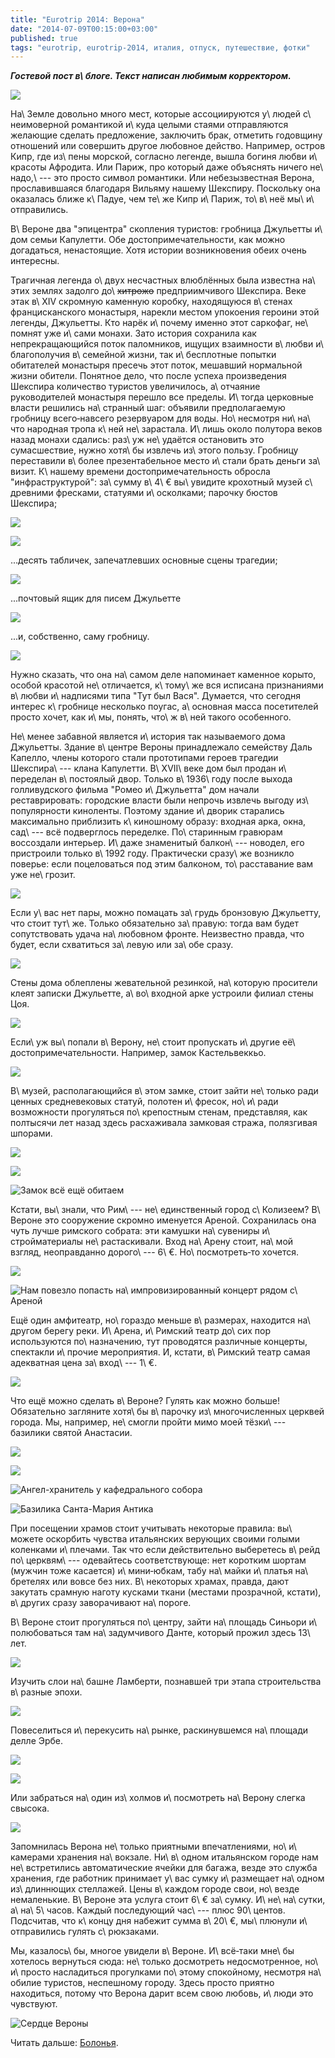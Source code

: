 ```yaml
---
title: "Eurotrip 2014: Верона"
date: "2014-07-09T00:15:00+03:00"
published: true
tags: "eurotrip, eurotrip-2014, италия, отпуск, путешествие, фотки"
---
```


***Гостевой пост в\ блоге. Текст написан любимым корректором.***

![](/images/travel/2014-06-eurotrip/verona-cover.jpg)

На\ Земле довольно много мест, которые ассоциируются у\ людей с\ неимоверной романтикой и\ куда целыми стаями 
отправляются желающие сделать предложение, заключить брак, отметить годовщину отношений или совершить другое любовное 
действо. Например, остров Кипр, где из\ пены морской, согласно легенде, вышла богиня любви и\ красоты Афродита. Или 
Париж, про который даже объяснять ничего не\ надо,\ --- это просто символ романтики. Или небезызвестная Верона, 
прославившаяся благодаря Вильяму нашему Шекспиру. Поскольку она оказалась ближе к\ Падуе, чем те\ же Кипр и\ Париж, 
то\ в\ неё мы\ и\ отправились.

<!--more-->

В\ Вероне два "эпицентра" скопления туристов: гробница Джульетты и\ дом семьи Капулетти. Обе достопримечательности, как 
можно догадаться, ненастоящие. Хотя истории возникновения обеих очень интересны.

Трагичная легенда о\ двух несчастных влюблённых была известна на\ этих землях задолго до\ ~~хитрожо~~ предприимчивого 
Шекспира. Веке этак в\ XIV скромную каменную коробку, находящуюся в\ стенах францисканского монастыря, нарекли местом 
упокоения героини этой легенды, Джульетты. Кто нарёк и\ почему именно этот саркофаг, не\ помнят уже и\ сами монахи. Зато 
история сохранила как непрекращающийся поток паломников, ищущих взаимности в\ любви и\ благополучия в\ семейной жизни, 
так и\ бесплотные попытки обитателей монастыря пресечь этот поток, мешавший нормальной жизни обители. Понятное дело, что 
после успеха произведения Шекспира количество туристов увеличилось, а\ отчаяние руководителей монастыря перешло все 
пределы. И\ тогда церковные власти решились на\ странный шаг: объявили предполагаемую гробницу всего&#8209;навсего 
резервуаром для воды. Но\ несмотря ни\ на\ что народная тропа к\ ней не\ зарастала. И\ лишь около полутора веков назад 
монахи сдались: раз\ уж не\ удаётся остановить это сумасшествие, нужно хотя\ бы извлечь из\ этого пользу. Гробницу 
переставили в\ более презентабельное место и\ стали брать деньги за\ визит. К\ нашему времени достопримечательность 
обросла "инфраструктурой": за\ сумму в\ 4\ € вы\ увидите крохотный музей с\ древними фресками, статуями и\ осколками; 
парочку бюстов Шекспира;

![](/images/travel/2014-06-eurotrip/verona-tomb-shakespeare-1.jpg)

![](/images/travel/2014-06-eurotrip/verona-tomb-shakespeare-2.jpg)

...десять табличек, запечатлевших основные сцены трагедии;

![](/images/travel/2014-06-eurotrip/verona-tomb-story.jpg)

...почтовый ящик для писем Джульетте 

![](/images/travel/2014-06-eurotrip/verona-tomb-mailbox.jpg)

...и, собственно, саму гробницу. 

![](/images/travel/2014-06-eurotrip/verona-tomb-itself.jpg)

Нужно сказать, что она на\ самом деле напоминает каменное корыто, особой красотой не\ отличается, к\ тому\ же вся 
исписана признаниями в\ любви и\ надписями типа "Тут был Вася". Думается, что сегодня интерес к\ гробнице несколько 
поугас, а\ основная масса посетителей просто хочет, как и\ мы, понять, что\ ж в\ ней такого особенного.

Не\ менее забавной является и\ история так называемого дома Джульетты. Здание в\ центре Вероны принадлежало семейству 
Даль Капелло, члены которого стали прототипами героев трагедии Шекспира\ --- клана Капулетти. В\ XVII\ веке дом был 
продан и\ переделан в\ постоялый двор. Только в\ 1936\ году после выхода голливудского фильма "Ромео и\ Джульетта" дом 
начали реставрировать: городские власти были непрочь извлечь выгоду из\ популярности киноленты. Поэтому здание и\ дворик 
старались максимально приблизить к\ киношному образу: входная арка, окна, сад\ --- всё подверглось переделке. 
По\ старинным гравюрам воссоздали интерьер. И\ даже знаменитый балкон\ --- новодел, его пристроили только в\ 1992 году. 
Практически сразу\ же возникло поверье: если поцеловаться под этим балконом, то\ расставание вам уже не\ грозит.

![](/images/travel/2014-06-eurotrip/verona-juliet-balcony.jpg)

Если у\ вас нет пары, можно помацать за\ грудь бронзовую Джульетту, что стоит тут\ же. Только обязательно за\ правую: 
тогда вам будет сопутствовать удача на\ любовном фронте. Неизвестно правда, что будет, если схватиться за\ левую или 
за\ обе сразу.

![](/images/travel/2014-06-eurotrip/verona-juliet-statue.jpg)

Стены дома облеплены жевательной резинкой, на\ которую просители клеят записки Джульетте, а\ во\ входной арке устроили 
филиал стены Цоя.

![](/images/travel/2014-06-eurotrip/verona-juliet-wall.jpg)

Если\ уж вы\ попали в\ Верону, не\ стоит пропускать и\ другие её\ достопримечательности. Например, замок Кастельвеккьо.

![](/images/travel/2014-06-eurotrip/verona-castelvecchio-top.jpg)

В\ музей, располагающийся в\ этом замке, стоит зайти не\ только ради ценных средневековых статуй, полотен и\ фресок, 
но\ и\ ради возможности прогуляться по\ крепостным стенам, представляя, как полтысячи лет назад здесь расхаживала 
замковая стража, полязгивая шпорами.

![](/images/travel/2014-06-eurotrip/verona-castelvecchio-museum.jpg)

![](/images/travel/2014-06-eurotrip/verona-castelvecchio-passage.jpg)

![Замок всё ещё обитаем](/images/travel/2014-06-eurotrip/verona-castelvecchio-wall.jpg "Замок всё ещё обитаем") 

Кстати, вы\ знали, что Рим\ --- не\ единственный город с\ Колизеем? В\ Вероне это сооружение скромно именуется Ареной. 
Сохранилась она чуть лучше римского собрата: эти камушки на\ сувениры и\ стройматериалы не\ растаскивали. Вход на\ Арену 
стоит, на\ мой взгляд, неоправданно дорого\ --- 6\ €. Но\ посмотреть&#8209;то хочется.

![](/images/travel/2014-06-eurotrip/verona-arena.jpg)

![Нам повезло попасть на\ импровизированный концерт рядом с\ Ареной](/images/travel/2014-06-eurotrip/verona-arena-orchestra.jpg "Нам повезло попасть на импровизированный концерт рядом с Ареной")

Ещё один амфитеатр, но\ гораздо меньше в\ размерах, находится на\ другом берегу реки. И\ Арена, и\ Римский театр до\ сих 
пор используются по\ назначению, тут проводятся различные концерты, спектакли и\ прочие мероприятия. И, кстати, 
в\ Римский театр самая адекватная цена за\ вход\ --- 1\ €.

![](/images/travel/2014-06-eurotrip/verona-theater.jpg)

Что ещё можно сделать в\ Вероне? Гулять как можно больше! Обязательно загляните хотя\ бы в\ парочку из\ многочисленных 
церквей города. Мы, например, не\ смогли пройти мимо моей тёзки\ --- базилики святой Анастасии.

![](/images/travel/2014-06-eurotrip/verona-santa-anastasia.jpg)

![](/images/travel/2014-06-eurotrip/verona-santa-anastasia-sign.jpg)

![Ангел-хранитель у кафедрального собора](/images/travel/2014-06-eurotrip/verona-santa-anastasia-angel.jpg "Ангел-хранитель у кафедрального собора")

![Базилика Санта-Мария Антика](/images/travel/2014-06-eurotrip/verona-santa-maria-basilica.jpg "Базилика Санта-Мария Антика")

При посещении храмов стоит учитывать некоторые правила: вы\ можете оскорбить чувства итальянских верующих своими голыми 
коленками и\ плечами. Так что если действительно выберетесь в\ рейд по\ церквям\ --- одевайтесь соответствующе: нет 
коротким шортам (мужчин тоже касается) и\ мини&#8209;юбкам, табу на\ майки и\ платья на\ бретелях или вовсе без них. 
В\ некоторых храмах, правда, дают закутать срамную наготу кусками ткани (местами прозрачной, кстати), в\ других сразу 
заворачивают на\ пороге.

В\ Вероне стоит прогуляться по\ центру, зайти на\ площадь Синьори и\ полюбоваться там на\ задумчивого Данте, который 
прожил здесь 13\ лет.

![](/images/travel/2014-06-eurotrip/verona-dante.jpg)

Изучить слои на\ башне Ламберти, познавшей три этапа строительства в\ разные эпохи.

![](/images/travel/2014-06-eurotrip/verona-lamberti.jpg)

Повеселиться и\ перекусить на\ рынке, раскинувшемся на\ площади делле Эрбе.

![](/images/travel/2014-06-eurotrip/verona-market-fruits.jpg)

![](/images/travel/2014-06-eurotrip/verona-market-masks.jpg)

Или забраться на\ один из\ холмов и\ посмотреть на\ Верону слегка свысока.

![](/images/travel/2014-06-eurotrip/verona-top-view.jpg)

Запомнилась Верона не\ только приятными впечатлениями, но\ и\ камерами хранения на\ вокзале. Ни\ в\ одном итальянском 
городе нам не\ встретились автоматические ячейки для багажа, везде это служба хранения, где работник принимает у\ вас 
сумку и\ размещает на\ одном из\ длиннющих стеллажей. Цены в\ каждом городе свои, но\ везде немаленькие. В\ Вероне эта 
услуга стоит 6\ € за\ сумку. И\ не\ на\ сутки, а\ на\ 5\ часов. Каждый последующий час\ --- плюс 90\ центов. Подсчитав,
что к\ концу дня набежит сумма в\ 20\ €, мы\ плюнули и\ отправились гулять с\ рюкзаками.

Мы, казалось\ бы, многое увидели в\ Вероне. И\ всё&#8209;таки мне\ бы хотелось вернуться сюда: не\ только досмотреть 
недосмотренное, но\ и\ просто насладиться прогулками по\ этому спокойному, несмотря на\ обилие туристов, неспешному 
городу. Здесь просто приятно находиться, потому что Верона дарит всем свою любовь, и\ люди это чувствуют.

![Сердце Вероны](/images/travel/2014-06-eurotrip/verona-heart.jpg "Сердце Вероны")

Читать дальше: [Болонья](/post/eurotrip-2014-bologna/).
